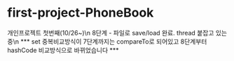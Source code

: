 # first-project-PhoneBook
개인프로젝트 첫번째(10/26~)\n
8단계 - 파일로 save/load 완료. thread 붙잡고 있는중\n
*** set 중복비교방식이 7단계까지는 compareTo로 되어있고 8단계부터 hashCode 비교방식으로 바뀌었습니다 ***
